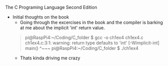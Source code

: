 The C Programing Language Second Edition 
- Initial thoughts on the book
  - Going through the excercises in the book and the compiler is barking at me about the implicit 'int' return value. 
  > pi@RaspPi4:~/Coding/C_folder $ gcc -o ch1ex4 ch1ex4.c 
  > ch1ex4.c:3:1: warning: return type defaults to 'int' [-Wimplicit-int]
  > main()
  > ^~~~
pi@RaspPi4:~/Coding/C_folder $ ./ch1ex4 
  - Thats kinda driving me crazy
